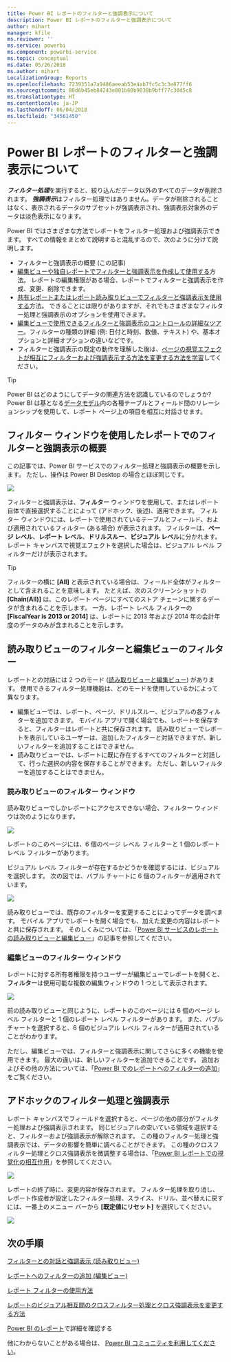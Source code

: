 ```yaml
---
title: Power BI レポートのフィルターと強調表示について
description: Power BI レポートのフィルターと強調表示について
author: mihart
manager: kfile
ms.reviewer: ''
ms.service: powerbi
ms.component: powerbi-service
ms.topic: conceptual
ms.date: 05/26/2018
ms.author: mihart
LocalizationGroup: Reports
ms.openlocfilehash: 7239351a7a9486aeeab53e4ab7fc5c3c3e877ff6
ms.sourcegitcommit: 80d6b45eb84243e801b60b9038b9bff77c30d5c8
ms.translationtype: HT
ms.contentlocale: ja-JP
ms.lasthandoff: 06/04/2018
ms.locfileid: "34561450"
---
```

# <a name="about-filters-and-highlighting-in-power-bi-reports"></a>Power BI レポートのフィルターと強調表示について
***フィルター処理***を実行すると、絞り込んだデータ以外のすべてのデータが削除されます。  ***強調表示***はフィルター処理ではありません。データが削除されることはなく、表示されるデータのサブセットが強調表示され、強調表示対象外のデータは淡色表示になります。

Power BI ではさまざまな方法でレポートをフィルター処理および強調表示できます。 すべての情報をまとめて説明すると混乱するので、次のように分けて説明します。

* フィルターと強調表示の概要 (この記事)
* [編集ビューや独自レポートでフィルターと強調表示を作成して使用する](power-bi-report-add-filter.md)方法。 レポートの編集権限がある場合、レポートでフィルターと強調表示を作成、変更、削除できます。
* [共有レポートまたはレポート読み取りビューでフィルターと強調表示を使用する](service-reading-view-and-editing-view.md)方法。 できることには限りがありますが、それでもさまざまなフィルター処理と強調表示のオプションを使用できます。  
* [編集ビューで使用できるフィルターと強調表示のコントロールの詳細なツアー](power-bi-how-to-report-filter.md)。フィルターの種類の詳細 (例: 日付と時刻、数値、テキスト) や、基本オプションと詳細オプションの違いなどです。
* フィルターと強調表示の既定の動作を理解した後は、[ページの視覚エフェクトが相互にフィルターおよび強調表示する方法を変更する方法を学習](service-reports-visual-interactions.md)してください。

> [!TIP]
> Power BI はどのようにしてデータの関連方法を認識しているのでしょうか?   Power BI は基となる[データモデル](https://support.office.com/article/Create-a-Data-Model-in-Excel-87e7a54c-87dc-488e-9410-5c75dbcb0f7b?ui=en-US&rs=en-US&ad=US)内の各種テーブルとフィールド間のリレーションシップを使用して、レポート ページ上の項目を相互に対話させます。
> 
> 

## <a name="introduction-to-filters-and-highlighting-in-reports-using-the-filters-pane"></a>フィルター ウィンドウを使用したレポートでのフィルターと強調表示の概要
 この記事では、Power BI サービスでのフィルター処理と強調表示の概要を示します。  ただし、操作は Power BI Desktop の場合とほぼ同じです。  

![](media/power-bi-reports-filters-and-highlighting/power-bi-add-filter-reading-view.png)

フィルターと強調表示は、**フィルター** ウィンドウを使用して、またはレポート自体で直接選択することによって (アドホック、後述)、適用できます。 フィルター ウィンドウには、レポートで使用されているテーブルとフィールド、および適用されているフィルター (ある場合) が表示されます。 フィルターは、**ページ レベル**、**レポート レベル**、**ドリルスルー**、**ビジュアル レベル**に分かれます。  レポート キャンバスで視覚エフェクトを選択した場合は、ビジュアル レベル フィルターだけが表示されます。

> [!TIP]
> フィルターの横に **[All]** と表示されている場合は、フィールド全体がフィルターとして含まれることを意味します。  たとえば、次のスクリーンショットの **[Chain(All)]** は、このレポート ページにすべてのストア チェーンに関するデータが含まれることを示します。  一方、レポート レベル フィルターの **[FiscalYear is 2013 or 2014]** は、レポートに 2013 年および 2014 年の会計年度のデータのみが含まれることを示します。
> 
> 

## <a name="filters-in-reading-view-versus-editing-view"></a>読み取りビューのフィルターと編集ビューのフィルター
レポートとの対話には 2 つのモード ([読み取りビューと編集ビュー](service-reading-view-and-editing-view.md)) があります。  使用できるフィルター処理機能は、どのモードを使用しているかによって異なります。

* 編集ビューでは、レポート、ページ、ドリルスルー、ビジュアルの各フィルターを追加できます。 モバイル アプリで開く場合でも、レポートを保存すると、フィルターはレポートと共に保存されます。 読み取りビューでレポートを表示しているユーザーは、追加したフィルターと対話できますが、新しいフィルターを追加することはできません。
* 読み取りビューでは、レポートに既に存在するすべてのフィルターと対話して、行った選択の内容を保存することができます。  ただし、新しいフィルターを追加することはできません。

### <a name="the-filters-pane-in-reading-view"></a>読み取りビューのフィルター ウィンドウ
読み取りビューでしかレポートにアクセスできない場合、フィルター ウィンドウは次のようになります。

![](media/power-bi-reports-filters-and-highlighting/power-bi-filter-reading-view.png)

レポートのこのページには、6 個のページ レベル フィルターと 1 個のレポート レベル フィルターがあります。

ビジュアル レベル フィルターが存在するかどうかを確認するには、ビジュアルを選択します。 次の図では、バブル チャートに 6 個のフィルターが適用されています。

![](media/power-bi-reports-filters-and-highlighting/power-bi-filter-visual-level.png)

読み取りビューでは、既存のフィルターを変更することによってデータを調べます。 モバイル アプリでレポートを開く場合でも、加えた変更の内容はレポートと共に保存されます。 そのしくみについては、「[Power BI サービスのレポートの読み取りビューと編集ビュー](service-reading-view-and-editing-view.md)」の記事を参照してください。

### <a name="the-filters-pane-in-editing-view"></a>編集ビューのフィルター ウィンドウ
レポートに対する所有者権限を持つユーザーが編集ビューでレポートを開くと、**フィルター**は使用可能な複数の編集ウィンドウの 1 つとして表示されます。

![](media/power-bi-reports-filters-and-highlighting/power-bi-add-filter-editing-view.png)

前の読み取りビューと同じように、レポートのこのページには 6 個のページ レベル フィルターと 1 個のレポート レベル フィルターがあります。 また、バブル チャートを選択すると、6 個のビジュアル レベル フィルターが適用されていることがわかります。

ただし、編集ビューでは、フィルターと強調表示に関してさらに多くの機能を使用できます。 最大の違いは、新しいフィルターを追加できることです。 追加およびその他の方法については、「[Power BI でのレポートへのフィルターの追加](power-bi-report-add-filter.md)」をご覧ください。

## <a name="ad-hoc-filtering-and-highlighting"></a>アドホックのフィルター処理と強調表示
レポート キャンバスでフィールドを選択すると、ページの他の部分がフィルター処理および強調表示されます。 同じビジュアルの空いている領域を選択すると、フィルターおよび強調表示が解除されます。 この種のフィルター処理と強調表示では、データの影響を簡単に調べることができます。 この種のクロスフィルター処理とクロス強調表示を微調整する場合は、「[Power BI レポートでの視覚化の相互作用](service-reports-visual-interactions.md)」を参照してください。

![](media/power-bi-reports-filters-and-highlighting/power-bi-adhoc-filter.gif)

レポートの終了時に、変更内容が保存されます。 フィルター処理を取り消し、レポート作成者が設定したフィルター処理、スライス、ドリル、並べ替えに戻すには、一番上のメニュー バーから **[既定値にリセット]** を選択してください。

![](media/power-bi-reports-filters-and-highlighting/power-bi-reset-to-default.png)

## <a name="next-steps"></a>次の手順
[フィルターとの対話と強調表示 (読み取りビュー)](service-reading-view-and-editing-view.md)

[レポートへのフィルターの追加 (編集ビュー)](power-bi-report-add-filter.md)

[レポート フィルターの使用方法](power-bi-how-to-report-filter.md)

[レポートのビジュアル相互間のクロスフィルター処理とクロス強調表示を変更する方法](service-reports-visual-interactions.md)

[Power BI のレポート](service-reports.md)で詳細を確認する

他にわからないことがある場合は、 [Power BI コミュニティを利用してください](http://community.powerbi.com/)。

